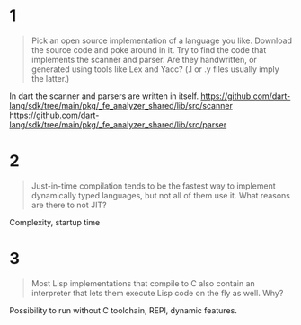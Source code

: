 # 1
>Pick an open source implementation of a language you like. Download the source code and poke around in it. Try to find the code that implements the scanner and parser. Are they handwritten, or generated using tools like Lex and Yacc? (.l or .y files usually imply the latter.)

In dart the scanner and parsers are written in itself. 
https://github.com/dart-lang/sdk/tree/main/pkg/_fe_analyzer_shared/lib/src/scanner
https://github.com/dart-lang/sdk/tree/main/pkg/_fe_analyzer_shared/lib/src/parser

# 2
>Just-in-time compilation tends to be the fastest way to implement dynamically typed languages, but not all of them use it. What reasons are there to not JIT?

Complexity, startup time

# 3
>Most Lisp implementations that compile to C also contain an interpreter that lets them execute Lisp code on the fly as well. Why?

Possibility to run without C toolchain, REPl, dynamic features.
